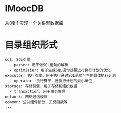 # IMoocDB
从0到1 实现一个关系型数据库

# 目录组织形式
    sql: SQL引擎
      - parser: 用于做SQL语句的解析
      - optimizier: 用于生成SQL语句过程进行执行计划的优化
    executor: 执行引擎，用于执行通过SQL语句产生的具体执行计划
      - operator: 执行算子，是执行计划的最小单位
    storage: 存储引擎，用于存储和组织数据
      - transaction: 用于事务管理
    network: 网络通信模块
    common: 公共组件部分，工具函数等
    ...
  
